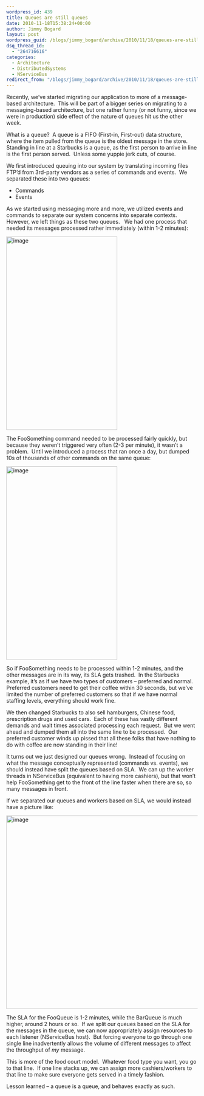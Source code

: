 ```yaml
---
wordpress_id: 439
title: Queues are still queues
date: 2010-11-18T15:38:24+00:00
author: Jimmy Bogard
layout: post
wordpress_guid: /blogs/jimmy_bogard/archive/2010/11/18/queues-are-still-queues.aspx
dsq_thread_id:
  - "264716616"
categories:
  - Architecture
  - DistributedSystems
  - NServiceBus
redirect_from: "/blogs/jimmy_bogard/archive/2010/11/18/queues-are-still-queues.aspx/"
---
```

Recently, we’ve started migrating our application to more of a message-based architecture.&#160; This will be part of a bigger series on migrating to a messaging-based architecture, but one rather funny (or not funny, since we were in production) side effect of the nature of queues hit us the other week.

What is a queue?&#160; A queue is a FIFO (First-in, First-out) data structure, where the item pulled from the queue is the oldest message in the store.&#160; Standing in line at a Starbucks is a queue, as the first person to arrive in line is the first person served.&#160; Unless some yuppie jerk cuts, of course.

We first introduced queuing into our system by translating incoming files FTP’d from 3rd-party vendors as a series of commands and events.&#160; We separated these into two queues:

  * Commands
  * Events

As we started using messaging more and more, we utilized events and commands to separate our system concerns into separate contexts.&#160; However, we left things as these two queues.&#160;&#160; We had one process that needed its messages processed rather immediately (within 1-2 minutes):

[<img style="border-bottom: 0px;border-left: 0px;padding-left: 0px;padding-right: 0px;border-top: 0px;border-right: 0px;padding-top: 0px" border="0" alt="image" src="http://lostechies.com/jimmybogard/files/2011/03/image_thumb_25DA0B18.png" width="292" height="509" />](http://lostechies.com/jimmybogard/files/2011/03/image_1873F812.png)

The FooSomething command needed to be processed fairly quickly, but because they weren’t triggered very often (2-3 per minute), it wasn’t a problem.&#160; Until we introduced a process that ran once a day, but dumped 10s of thousands of other commands on the same queue:

[<img style="border-bottom: 0px;border-left: 0px;padding-left: 0px;padding-right: 0px;border-top: 0px;border-right: 0px;padding-top: 0px" border="0" alt="image" src="http://lostechies.com/jimmybogard/files/2011/03/image_thumb_2FBEFC83.png" width="292" height="509" />](http://lostechies.com/jimmybogard/files/2011/03/image_1E4E9BAB.png)

So if FooSomething needs to be processed within 1-2 minutes, and the other messages are in its way, its SLA gets trashed.&#160; In the Starbucks example, it’s as if we have two types of customers – preferred and normal.&#160; Preferred customers need to get their coffee within 30 seconds, but we’ve limited the number of preferred customers so that if we have normal staffing levels, everything should work fine.

We then changed Starbucks to also sell hamburgers, Chinese food, prescription drugs and used cars.&#160; Each of these has vastly different demands and wait times associated processing each request.&#160; But we went ahead and dumped them all into the same line to be processed.&#160; Our preferred customer winds up pissed that all these folks that have nothing to do with coffee are now standing in their line!

It turns out we just designed our queues wrong.&#160; Instead of focusing on what the message conceptually represented (commands vs. events), we should instead have split the queues based on SLA.&#160; We can up the worker threads in NServiceBus (equivalent to having more cashiers), but that won’t help FooSomething get to the front of the line faster when there are so, so many messages in front.

If we separated our queues and workers based on SLA, we would instead have a picture like:

[<img style="border-bottom: 0px;border-left: 0px;padding-left: 0px;padding-right: 0px;border-top: 0px;border-right: 0px;padding-top: 0px" border="0" alt="image" src="http://lostechies.com/jimmybogard/files/2011/03/image_thumb_4A8B228F.png" width="597" height="509" />](http://lostechies.com/jimmybogard/files/2011/03/image_0F37BCD1.png)

The SLA for the FooQueue is 1-2 minutes, while the BarQueue is much higher, around 2 hours or so.&#160; If we split our queues based on the SLA for the messages in the queue, we can now appropriately assign resources to each listener (NServiceBus host).&#160; But forcing everyone to go through one single line inadvertently allows the volume of different messages to affect the throughput of _my_ message.

This is more of the food court model.&#160; Whatever food type you want, you go to that line.&#160; If one line stacks up, we can assign more cashiers/workers to that line to make sure everyone gets served in a timely fashion.

Lesson learned – a queue is a queue, and behaves exactly as such.